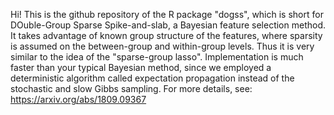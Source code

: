 Hi! This is the github repository of the R package "dogss", which is short for DOuble-Group Sparse Spike-and-slab, a Bayesian feature selection method. It takes advantage of known group structure of the features, where sparsity is assumed on the between-group and within-group levels. Thus it is very similar to the idea of the "sparse-group lasso". Implementation is much faster than your typical Bayesian method, since we employed a deterministic algorithm called expectation propagation instead of the stochastic and slow Gibbs sampling.
For more details, see: https://arxiv.org/abs/1809.09367
